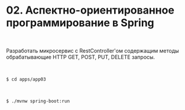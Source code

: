 # 02. Аспектно-ориентированное программирование в Spring

<br/>

Разработать микросервис c RestController'ом содержащим методы обрабатывающие HTTP GET, POST, PUT, DELETE запросы.

<br/>

```
$ cd apps/app03
```

<br/>

```
$ ./mvnw spring-boot:run
```

